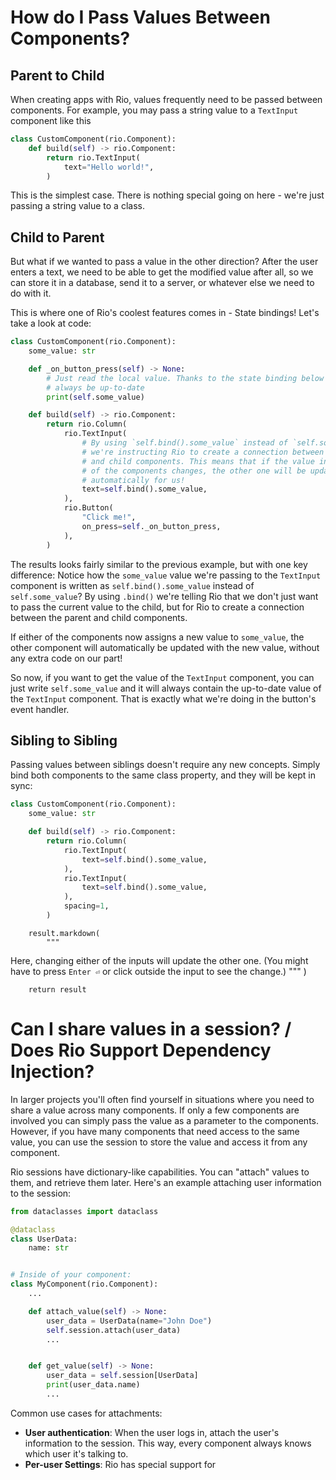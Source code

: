 # How do I Pass Values Between Components?

## Parent to Child

When creating apps with Rio, values frequently need to be passed between
components. For example, you may pass a string value to a `TextInput` component
like this

```python
class CustomComponent(rio.Component):
    def build(self) -> rio.Component:
        return rio.TextInput(
            text="Hello world!",
        )

```

This is the simplest case. There is nothing special going on here - we're just
passing a string value to a class.

## Child to Parent

But what if we wanted to pass a value in the other direction? After the user
enters a text, we need to be able to get the modified value after all, so we can
store it in a database, send it to a server, or whatever else we need to do with
it.

This is where one of Rio's coolest features comes in - State bindings! Let's
take a look at code:

```python
class CustomComponent(rio.Component):
    some_value: str

    def _on_button_press(self) -> None:
        # Just read the local value. Thanks to the state binding below it will
        # always be up-to-date
        print(self.some_value)

    def build(self) -> rio.Component:
        return rio.Column(
            rio.TextInput(
                # By using `self.bind().some_value` instead of `self.some_value`,
                # we're instructing Rio to create a connection between the parent
                # and child components. This means that if the value in either
                # of the components changes, the other one will be updated
                # automatically for us!
                text=self.bind().some_value,
            ),
            rio.Button(
                "Click me!",
                on_press=self._on_button_press,
            ),
        )
```

The results looks fairly similar to the previous example, but with one key
difference: Notice how the `some_value` value we're passing to the `TextInput`
component is written as `self.bind().some_value` instead of `self.some_value`?
By using `.bind()` we're telling Rio that we don't just want to pass the current
value to the child, but for Rio to create a connection between the parent and
child components.

If either of the components now assigns a new value to `some_value`, the other
component will automatically be updated with the new value, without any extra
code on our part!

So now, if you want to get the value of the `TextInput` component, you can just
write `self.some_value` and it will always contain the up-to-date value of the
`TextInput` component. That is exactly what we're doing in the button's event
handler.

## Sibling to Sibling

Passing values between siblings doesn't require any new concepts. Simply bind
both components to the same class property, and they will be kept in sync:

```python
class CustomComponent(rio.Component):
    some_value: str

    def build(self) -> rio.Component:
        return rio.Column(
            rio.TextInput(
                text=self.bind().some_value,
            ),
            rio.TextInput(
                text=self.bind().some_value,
            ),
            spacing=1,
        )

```

        result.markdown(
            """
Here, changing either of the inputs will update the other one. (You might have
to press `Enter ⏎` or click outside the input to see the change.)
    """
        )

        return result

# Can I share values in a session? / Does Rio Support Dependency Injection?

In larger projects you'll often find yourself in situations where you need to
share a value across many components. If only a few components are involved you
can simply pass the value as a parameter to the components. However, if you have
many components that need access to the same value, you can use the session to
store the value and access it from any component.

Rio sessions have dictionary-like capabilities. You can "attach" values to them,
and retrieve them later. Here's an example attaching user information to the
session:

```python
from dataclasses import dataclass

@dataclass
class UserData:
    name: str


# Inside of your component:
class MyComponent(rio.Component):
    ...

    def attach_value(self) -> None:
        user_data = UserData(name="John Doe")
        self.session.attach(user_data)
        ...


    def get_value(self) -> None:
        user_data = self.session[UserData]
        print(user_data.name)
        ...
```

Common use cases for attachments:

- **User authentication**: When the user logs in, attach the user's information
  to the session. This way, every component always knows which user it's talking
  to.
- **Per-user Settings**: Rio has special support for
